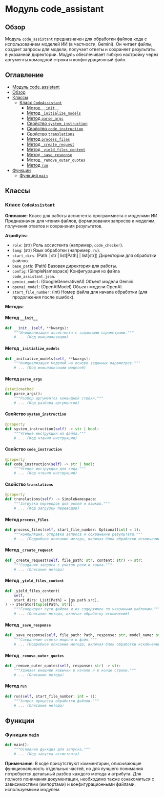 # Модуль code_assistant

## Обзор

Модуль `code_assistant` предназначен для обработки файлов кода с использованием моделей ИИ (в частности, Gemini). Он читает файлы, создает запросы для модели, получает ответы и сохраняет результаты в указанной директории.  Модуль обеспечивает гибкую настройку через аргументы командной строки и конфигурационный файл.

## Оглавление

* [Модуль code_assistant](#модуль-code-assistant)
* [Обзор](#обзор)
* [Классы](#классы)
    * [Класс `CodeAssistant`](#класс-codeassistant)
        * [Метод `__init__`](#метод-init)
        * [Метод `_initialize_models`](#метод-initialize_models)
        * [Метод `parse_args`](#метод-parse_args)
        * [Свойство `system_instruction`](#свойство-system_instruction)
        * [Свойство `code_instruction`](#свойство-code_instruction)
        * [Свойство `translations`](#свойство-translations)
        * [Метод `process_files`](#метод-process_files)
        * [Метод `_create_request`](#метод-create_request)
        * [Метод `_yield_files_content`](#метод-yield_files_content)
        * [Метод `_save_response`](#метод-save_response)
        * [Метод `_remove_outer_quotes`](#метод-remove_outer_quotes)
        * [Метод `run`](#метод-run)
* [Функции](#функции)
    * [Функция `main`](#функция-main)

## Классы

### Класс `CodeAssistant`

**Описание**: Класс для работы ассистента программиста с моделями ИИ.  Предназначен для чтения файлов, формирования запросов к моделям, получения ответов и сохранения результатов.

**Атрибуты**:

* `role`: (str) Роль ассистента (например, `code_checker`).
* `lang`: (str) Язык обработки (например, `ru`).
* `start_dirs`: (Path | str | list[Path] | list[str]) Директории для обработки файлов.
* `base_path`: (Path) Базовая директория для работы.
* `config`: (SimpleNamespace) Конфигурация из файла `code_assistant.json`.
* `gemini_model`: (GoogleGenerativeAI) Объект модели Gemini.
* `openai_model`: (OpenAIModel) Объект модели OpenAI.
* `start_file_number`: (int) Номер файла для начала обработки (для продолжения после ошибок).

**Методы**:

#### Метод `__init__`

```python
def __init__(self, **kwargs):
    """Инициализация ассистента с заданными параметрами."""
    # ... (Код инициализации)
```

#### Метод `_initialize_models`

```python
def _initialize_models(self, **kwargs):
    """Инициализация моделей на основе заданных параметров."""
    # ... (Код инициализации моделей)
```

#### Метод `parse_args`

```python
@staticmethod
def parse_args():
    """Разбор аргументов командной строки."""
    # ... (Код разбора аргументов)
```

#### Свойство `system_instruction`

```python
@property
def system_instruction(self) -> str | bool:
    """Чтение инструкции из файла."""
    # ... (Код чтения инструкции)
```

#### Свойство `code_instruction`

```python
@property
def code_instruction(self) -> str | bool:
    """Чтение инструкции для кода."""
    # ... (Код чтения инструкции)
```

#### Свойство `translations`

```python
@property
def translations(self) -> SimpleNamespace:
    """Загрузка переводов для ролей и языков."""
    # ... (Код загрузки переводов)
```


#### Метод `process_files`

```python
def process_files(self, start_file_number: Optional[int] = 1):
    """компиляция, отправка запроса и сохранение результата."""
    # ... (Подробное описание метода, включая блок обработки исключений)
```

#### Метод `_create_request`

```python
def _create_request(self, file_path: str, content: str) -> str:
    """Создание запроса с учетом роли и языка."""
    # ... (Описание метода)
```

#### Метод `_yield_files_content`

```python
def _yield_files_content(
    self,
    start_dirs: List[Path] = [gs.path.src],
) -> Iterator[tuple[Path, str]]:
    """Генерирует пути файлов и их содержимое по указанным шаблонам."""
    # ... (Описание метода, включая обработку исключений)
```

#### Метод `_save_response`

```python
def _save_response(self, file_path: Path, response: str, model_name: str) -> None:
    """Сохранение ответа модели в файл."""
    # ... (Подробное описание метода, включая блок обработки исключений)
```

#### Метод `_remove_outer_quotes`

```python
def _remove_outer_quotes(self, response: str) -> str:
    """Удаляет внешние кавычки в начале и в конце строки."""
    # ... (Описание метода)
```

#### Метод `run`

```python
def run(self, start_file_number: int = 1):
    """Запуск процесса обработки файлов."""
    # ... (Описание метода)
```

## Функции

### Функция `main`

```python
def main():
    """Основная функция для запуска."""
    # ... (Код запуска ассистента)
```

**Примечания**:  В коде присутствуют комментарии, описывающие функциональность отдельных частей, но для лучшего понимания потребуется детальный разбор каждого метода и атрибута.  Для полного понимания документации, необходимо также ознакомиться с зависимостями (импортами) и конфигурационными файлами, используемыми модулем.